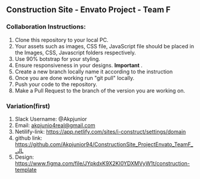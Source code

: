 ## Construction Site - Envato Project - Team F

### Collaboration Instructions:

1. Clone this repository to your local PC.
2. Your assets such as images, CSS file, JavaScript file should be placed in the Images, CSS, Javascript folders respectively.
3. Use 90% botstrap for your styling.
4. Ensure responsiveness in your designs. **Important** .
5. Create a new branch locally name it according to the  instruction 
6. Once you are done working run "git pull" locally.
7. Push your code to the repository.
8. Make a Pull Request to the branch of the version you are working on.

### Variation(first)
1. Slack Username: @Akpjunior
2. Email: akpjunio4real@gmail.com
3. Netilify-link: https://app.netlify.com/sites/i-construct/settings/domain
4. github link: https://github.com/Akpjunior94/ConstructionSite_ProjectEnvato_TeamF__JL
4. Design: https://www.figma.com/file/JYpkdxK9X2KI0YDXMVyW1t/construction-template
 
